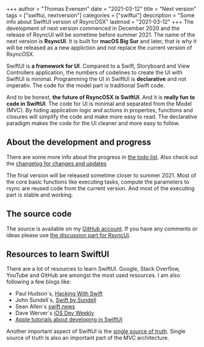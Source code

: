 +++
author = "Thomas Evensen"
date = "2021-03-12"
title =  "Next version"
tags = ["swiftui, nextversion"]
categories = ["swiftui"]
description = "Some info about SwiftUI version of RsyncOSX"
lastmod = "2021-03-12"
+++
The development of next version commenced in December 2020 and the release of RsyncUI will be sometime before summer 2021. The name of the next version is **RsyncUI**. It is built for **macOS Big Sur** and later, that is why it will be released as a new appliction and not replace the current version of RsyncOSX.

SwiftUI is **a framework for UI**. Compared to a Swift, Storyboard and View Controllers application, the numbers of codelines to create the UI with SwiftUI is minimal. Programming the UI in SwiftUI is **declarative** and not imperativ. The code for the model part is traditional Swift code.

And to be honest, **the future of RsyncOSX is SwiftUI**. And it is **really fun to code in SwiftUI**. The code for UI is minimal and separated from the Model (MVC). By hiding application logic and actions in properties, functions and closures will simplify the code and make more easy to read. The declarative paradigm makes the code for the UI cleaner and more easy to follow.

## About the development and progress

There are some more info about the progress in [the todo list](/post/todo/). Also check out the [changelog for changes and updates](/post/changelog/)

The final version will be released sometime closer to summer 2021. Most of the core basic functions like executing tasks, compute the parameters to rsync are reused code from the current version. And most of the executing part is stable and working.

## The source code

The source is available on my [GitHub account](https://github.com/rsyncOSX/RsyncUI). If you have any comments or ideas please use [the discussion part for RsyncUI](https://github.com/rsyncOSX/RsyncUI/discussions).

## Resources to learn SwiftUI

There are a lot of resources to learn SwiftUI. Google, Stack Overflow, YouTube and GitHub are amongst the most used resources. I am also following a few blogs like:

- Paul Hudson´s, [Hacking With Swift](https://www.hackingwithswift.com/)
- John Sundell´s, [Swift by Sundell](https://swiftbysundell.com/)
- Sean Allen´s [swift news](https://github.com/SAllen0400/swift-news)
- Dave Werver´s [iOS Dev Weekly](https://iosdevweekly.com/)
- [Apple tutorials about developing in SwiftUI](https://developer.apple.com/tutorials/app-dev-training)

Another important aspect of SwiftUI is the [single source of truth](https://developer.apple.com/documentation/swiftui/managing-user-interface-state). Single source of truth is also an important part of the MVC architecture.

